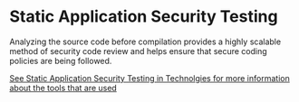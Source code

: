 # Static Application Security Testing 

Analyzing the source code before compilation provides a highly scalable method of
security code review and helps ensure that secure coding policies are being followed.

[See Static Application Security Testing in Technolgies for more information about the tools that are used](technologies/static-application-security-testing/readme.md)